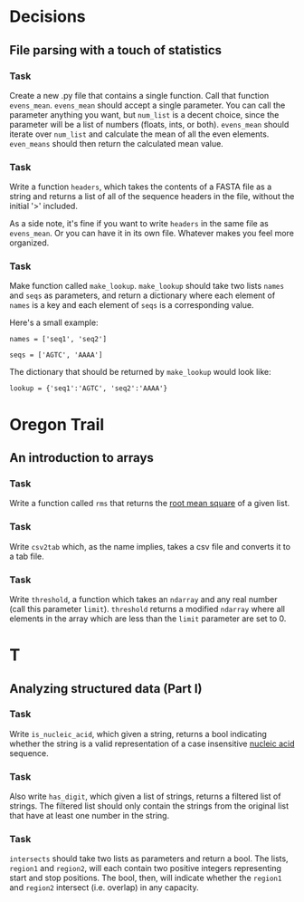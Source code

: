 Decisions
=====

File parsing with a touch of statistics
-----


### Task

Create a new .py file that contains a single function. Call that function `evens_mean`. `evens_mean` should accept a single parameter. You can call the parameter anything you want, but `num_list` is a decent choice, since the parameter will be a list of numbers (floats, ints, or both). `evens_mean` should iterate over `num_list` and calculate the mean of all the even elements. `even_means` should then return the calculated mean value.



### Task

Write a function `headers`, which takes the contents of a FASTA file as a string and returns a list of all of the sequence headers in the file, without the initial '>' included.

As a side note, it's fine if you want to write `headers` in the same file as `evens_mean`. Or you can have it in its own file. Whatever makes you feel more organized.



### Task

Make function called `make_lookup`. `make_lookup` should take two lists `names` and `seqs` as parameters, and return a dictionary where each element of `names` is a key and each element of `seqs` is a corresponding value.

Here's a small example:

`names = ['seq1', 'seq2']`

`seqs = ['AGTC', 'AAAA']`

The dictionary that should be returned by `make_lookup` would look like:

`lookup = {'seq1':'AGTC', 'seq2':'AAAA'}`


Oregon Trail
=====

An introduction to arrays
-----


### Task

Write a function called `rms` that returns the [root mean square](https://en.wikipedia.org/wiki/Root_mean_square) of a given list.



### Task

Write `csv2tab` which, as the name implies, takes a csv file and converts it to a tab file.



### Task

Write `threshold`, a function which takes an `ndarray` and any real number (call this parameter `limit`). `threshold` returns a modified `ndarray` where all elements in the array which are less than the `limit` parameter are set to 0.


T
=====

Analyzing structured data (Part I)
-----


### Task

Write `is_nucleic_acid`, which given a string, returns a bool indicating whether the string is a valid representation of a case insensitive [nucleic acid](https://en.wikipedia.org/wiki/Nucleic_acid_notation) sequence.



### Task

Also write `has_digit`, which given a list of strings, returns a filtered list of strings. The filtered list should only contain the strings from the original list that have at least one number in the string.



### Task

`intersects` should take two lists as parameters and return a bool. The lists, `region1` and `region2`, will each contain two positive integers representing start and stop positions. The bool, then, will indicate whether the `region1` and `region2` intersect (i.e. overlap) in any capacity.


